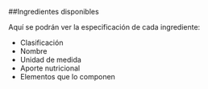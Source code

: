 ##Ingredientes disponibles

Aquí se podrán ver la especificación de cada ingrediente:

- Clasificación
- Nombre
- Unidad de medida
- Aporte nutricional
- Elementos que lo componen